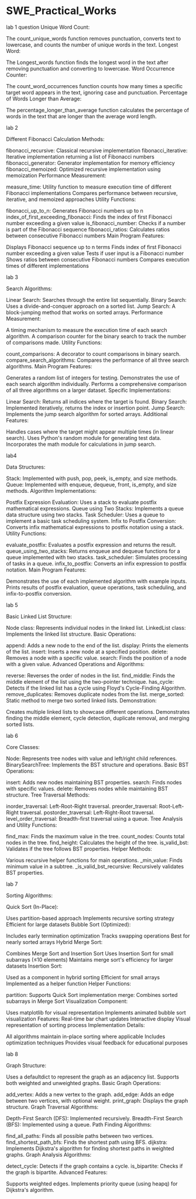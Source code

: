 # SWE_Practical_Works

lab 1 question
Unique Word Count:

The count_unique_words function removes punctuation, converts text to lowercase, and counts the number of unique words in the text.
Longest Word:

The Longest_words function finds the longest word in the text after removing punctuation and converting to lowercase.
Word Occurrence Counter:

The count_word_occurrences function counts how many times a specific target word appears in the text, ignoring case and punctuation.
Percentage of Words Longer than Average:

The percentage_longer_than_average function calculates the percentage of words in the text that are longer than the average word length.

lab 2

Different Fibonacci Calculation Methods:

fibonacci_recursive: Classical recursive implementation
fibonacci_iterative: Iterative implementation returning a list of Fibonacci numbers
fibonacci_generator: Generator implementation for memory efficiency
fibonacci_memoized: Optimized recursive implementation using memoization
Performance Measurement:

measure_time: Utility function to measure execution time of different Fibonacci implementations
Compares performance between recursive, iterative, and memoized approaches
Utility Functions:

fibonacci_up_to_n: Generates Fibonacci numbers up to n
index_of_first_exceeding_fibonacci: Finds the index of first Fibonacci number exceeding a given value
is_fibonacci_number: Checks if a number is part of the Fibonacci sequence
fibonacci_ratios: Calculates ratios between consecutive Fibonacci numbers
Main Program Features:

Displays Fibonacci sequence up to n terms
Finds index of first Fibonacci number exceeding a given value
Tests if user input is a Fibonacci number
Shows ratios between consecutive Fibonacci numbers
Compares execution times of different implementations

lab 3

Search Algorithms:

Linear Search: Searches through the entire list sequentially.
Binary Search: Uses a divide-and-conquer approach on a sorted list.
Jump Search: A block-jumping method that works on sorted arrays.
Performance Measurement:

A timing mechanism to measure the execution time of each search algorithm.
A comparison counter for the binary search to track the number of comparisons made.
Utility Functions:

count_comparisons: A decorator to count comparisons in binary search.
compare_search_algorithms: Compares the performance of all three search algorithms.
Main Program Features:

Generates a random list of integers for testing.
Demonstrates the use of each search algorithm individually.
Performs a comprehensive comparison of all three algorithms on a larger dataset.
Specific Implementations:

Linear Search: Returns all indices where the target is found.
Binary Search: Implemented iteratively, returns the index or insertion point.
Jump Search: Implements the jump search algorithm for sorted arrays.
Additional Features:

Handles cases where the target might appear multiple times (in linear search).
Uses Python's random module for generating test data.
Incorporates the math module for calculations in jump search.

lab4

Data Structures:

Stack: Implemented with push, pop, peek, is_empty, and size methods.
Queue: Implemented with enqueue, dequeue, front, is_empty, and size methods.
Algorithm Implementations:

Postfix Expression Evaluation: Uses a stack to evaluate postfix mathematical expressions.
Queue using Two Stacks: Implements a queue data structure using two stacks.
Task Scheduler: Uses a queue to implement a basic task scheduling system.
Infix to Postfix Conversion: Converts infix mathematical expressions to postfix notation using a stack.
Utility Functions:

evaluate_postfix: Evaluates a postfix expression and returns the result.
queue_using_two_stacks: Returns enqueue and dequeue functions for a queue implemented with two stacks.
task_scheduler: Simulates processing of tasks in a queue.
infix_to_postfix: Converts an infix expression to postfix notation.
Main Program Features:

Demonstrates the use of each implemented algorithm with example inputs.
Prints results of postfix evaluation, queue operations, task scheduling, and infix-to-postfix conversion.

lab 5 

Basic Linked List Structure:

Node class: Represents individual nodes in the linked list.
LinkedList class: Implements the linked list structure.
Basic Operations:

append: Adds a new node to the end of the list.
display: Prints the elements of the list.
insert: Inserts a new node at a specified position.
delete: Removes a node with a specific value.
search: Finds the position of a node with a given value.
Advanced Operations and Algorithms:

reverse: Reverses the order of nodes in the list.
find_middle: Finds the middle element of the list using the two-pointer technique.
has_cycle: Detects if the linked list has a cycle using Floyd's Cycle-Finding Algorithm.
remove_duplicates: Removes duplicate nodes from the list.
merge_sorted: Static method to merge two sorted linked lists.
Demonstration:

Creates multiple linked lists to showcase different operations.
Demonstrates finding the middle element, cycle detection, duplicate removal, and merging sorted lists.

lab 6

Core Classes:

Node: Represents tree nodes with value and left/right child references.
BinarySearchTree: Implements the BST structure and operations.
Basic BST Operations:

insert: Adds new nodes maintaining BST properties.
search: Finds nodes with specific values.
delete: Removes nodes while maintaining BST structure.
Tree Traversal Methods:

inorder_traversal: Left-Root-Right traversal.
preorder_traversal: Root-Left-Right traversal.
postorder_traversal: Left-Right-Root traversal.
level_order_traversal: Breadth-first traversal using a queue.
Tree Analysis and Utility Functions:

find_max: Finds the maximum value in the tree.
count_nodes: Counts total nodes in the tree.
find_height: Calculates the height of the tree.
is_valid_bst: Validates if the tree follows BST properties.
Helper Methods:

Various recursive helper functions for main operations.
_min_value: Finds minimum value in a subtree.
_is_valid_bst_recursive: Recursively validates BST properties.

lab 7 

Sorting Algorithms:

Quick Sort (In-Place):

Uses partition-based approach
Implements recursive sorting strategy
Efficient for large datasets
Bubble Sort (Optimized):

Includes early termination optimization
Tracks swapping operations
Best for nearly sorted arrays
Hybrid Merge Sort:

Combines Merge Sort and Insertion Sort
Uses Insertion Sort for small subarrays (≤10 elements)
Maintains merge sort's efficiency for larger datasets
Insertion Sort:

Used as a component in hybrid sorting
Efficient for small arrays
Implemented as a helper function
Helper Functions:

partition: Supports Quick Sort implementation
merge: Combines sorted subarrays in Merge Sort
Visualization Component:

Uses matplotlib for visual representation
Implements animated bubble sort visualization
Features:
Real-time bar chart updates
Interactive display
Visual representation of sorting process
Implementation Details:

All algorithms maintain in-place sorting where applicable
Includes optimization techniques
Provides visual feedback for educational purposes

lab 8

Graph Structure:

Uses a defaultdict to represent the graph as an adjacency list.
Supports both weighted and unweighted graphs.
Basic Graph Operations:

add_vertex: Adds a new vertex to the graph.
add_edge: Adds an edge between two vertices, with optional weight.
print_graph: Displays the graph structure.
Graph Traversal Algorithms:

Depth-First Search (DFS): Implemented recursively.
Breadth-First Search (BFS): Implemented using a queue.
Path Finding Algorithms:

find_all_paths: Finds all possible paths between two vertices.
find_shortest_path_bfs: Finds the shortest path using BFS.
dijkstra: Implements Dijkstra's algorithm for finding shortest paths in weighted graphs.
Graph Analysis Algorithms:

detect_cycle: Detects if the graph contains a cycle.
is_bipartite: Checks if the graph is bipartite.
Advanced Features:

Supports weighted edges.
Implements priority queue (using heapq) for Dijkstra's algorithm.